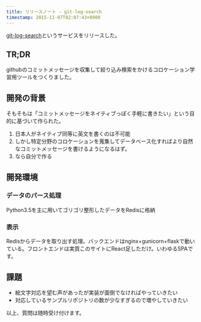 ```yaml
---
title: リリースノート - git-log-search 
timestamp: 2015-11-07T02:07:43+0900
---
```


[git-log-search](/gitlog/)というサービスをリリースした。

## TR;DR

githubのコミットメッセージを収集して絞り込み検索をかけるコロケーション学習用ツールをつくりました。

## 開発の背景

そもそもは「コミットメッセージをネイティブっぽく手軽に書きたい」という目的に基づいて作られた。

1. 日本人がネイティブ同等に英文を書くのは不可能
2. しかし特定分野のコロケーションを蒐集してデータベース化すればより自然なコミットメッセージを書けるようになるはず。
3. なら自分で作る

## 開発環境

### データのパース処理
Python3.5を主に用いてゴリゴリ整形したデータをRedisに格納

### 表示

Redisからデータを取り出す処理。バックエンドはnginx+gunicorn+flaskで動いている。フロントエンドは実質このサイトにReact足しただけ。いわゆるSPAです。

## 課題

- 絵文字対応を望む声があったが実装が面倒でなければやっていきたい
- 対応しているサンプルリポジトリの数が少なすぎるので増やしていきたい

以上、質問は随時受け付けます。
